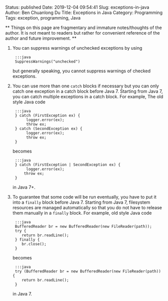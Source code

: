 Status: published
Date: 2019-12-04 09:54:41
Slug: exceptions-in-java
Author: Ben Chuanlong Du
Title: Exceptions in Java
Category: Programming
Tags: exception, programming, Java

**
Things on this page are fragmentary and immature notes/thoughts of the author.
It is not meant to readers but rather for convenient reference of the author and future improvement.
**



1. You can suppress warnings of unchecked exceptions by using 

        :::java
        SuppressWarnings("unchecked") 

    but generally speaking, 
    you cannot suppress warnings of checked exceptions.

2. You can use more than one `catch` blocks if necessary
    but you can only catch one exception in a catch block before Java 7.
    Starting from Java 7, 
    you can catch multiple exceptions in a catch block.
    For example,
    The old style Java code

        :::java
        } catch (FirstException ex) {
             logger.error(ex);
             throw ex;
        } catch (SecondException ex) {
             logger.error(ex);
             throw ex;
        }

    becomes

        :::java
        } catch (FirstException | SecondException ex) {
             logger.error(ex);
            throw ex;
        }

    in Java 7+.

3. To guarantee that some code will be run eventually,
    you have to put it into a `finally` block before Java 7.
    Starting from Java 7, 
    filesystem resources are managed automatically 
    so that you do not have to release them manually in a `finally` block.
    For example,
    old style Java code

        :::java
        BufferedReader br = new BufferedReader(new FileReader(path));
        try {
           return br.readLine();
        } finally {
           br.close();
        }

    becomes

        :::java
        try (BufferedReader br = new BufferedReader(new FileReader(path)) {
           return br.readLine();
        }

    in Java 7.

